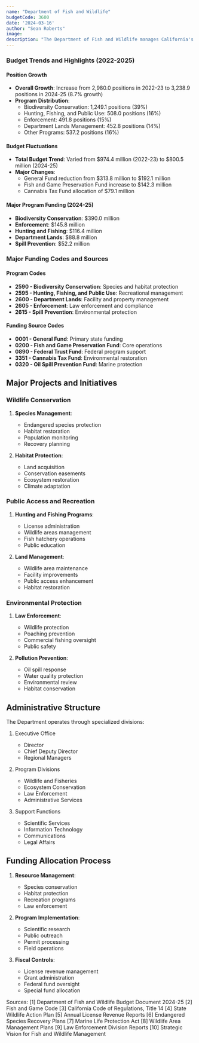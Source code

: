 ```yaml
---
name: "Department of Fish and Wildlife"
budgetCode: 3600
date: '2024-03-16'
author: "Sean Roberts"
image: 
description: "The Department of Fish and Wildlife manages California's diverse fish, wildlife, and plant resources, and their habitats, for ecological value and public enjoyment through protection, maintenance, and sustainable use."
---
```


### Budget Trends and Highlights (2022-2025)

#### Position Growth
- **Overall Growth**: Increase from 2,980.0 positions in 2022-23 to 3,238.9 positions in 2024-25 (8.7% growth)
- **Program Distribution**:
  - Biodiversity Conservation: 1,249.1 positions (39%)
  - Hunting, Fishing, and Public Use: 508.0 positions (16%)
  - Enforcement: 491.8 positions (15%)
  - Department Lands Management: 452.8 positions (14%)
  - Other Programs: 537.2 positions (16%)

#### Budget Fluctuations
- **Total Budget Trend**: Varied from $974.4 million (2022-23) to $800.5 million (2024-25)
- **Major Changes**:
  - General Fund reduction from $313.8 million to $192.1 million
  - Fish and Game Preservation Fund increase to $142.3 million
  - Cannabis Tax Fund allocation of $79.1 million

#### Major Program Funding (2024-25)
- **Biodiversity Conservation**: $390.0 million
- **Enforcement**: $145.8 million
- **Hunting and Fishing**: $116.4 million
- **Department Lands**: $88.8 million
- **Spill Prevention**: $52.2 million

### Major Funding Codes and Sources

#### Program Codes
- **2590 - Biodiversity Conservation**: Species and habitat protection
- **2595 - Hunting, Fishing, and Public Use**: Recreational management
- **2600 - Department Lands**: Facility and property management
- **2605 - Enforcement**: Law enforcement and compliance
- **2615 - Spill Prevention**: Environmental protection

#### Funding Source Codes
- **0001 - General Fund**: Primary state funding
- **0200 - Fish and Game Preservation Fund**: Core operations
- **0890 - Federal Trust Fund**: Federal program support
- **3351 - Cannabis Tax Fund**: Environmental restoration
- **0320 - Oil Spill Prevention Fund**: Marine protection

## Major Projects and Initiatives

### Wildlife Conservation

1. **Species Management**:
   - Endangered species protection
   - Habitat restoration
   - Population monitoring
   - Recovery planning

2. **Habitat Protection**:
   - Land acquisition
   - Conservation easements
   - Ecosystem restoration
   - Climate adaptation

### Public Access and Recreation

1. **Hunting and Fishing Programs**:
   - License administration
   - Wildlife areas management
   - Fish hatchery operations
   - Public education

2. **Land Management**:
   - Wildlife area maintenance
   - Facility improvements
   - Public access enhancement
   - Habitat restoration

### Environmental Protection

1. **Law Enforcement**:
   - Wildlife protection
   - Poaching prevention
   - Commercial fishing oversight
   - Public safety

2. **Pollution Prevention**:
   - Oil spill response
   - Water quality protection
   - Environmental review
   - Habitat conservation

## Administrative Structure

The Department operates through specialized divisions:

1. Executive Office
   - Director
   - Chief Deputy Director
   - Regional Managers

2. Program Divisions
   - Wildlife and Fisheries
   - Ecosystem Conservation
   - Law Enforcement
   - Administrative Services

3. Support Functions
   - Scientific Services
   - Information Technology
   - Communications
   - Legal Affairs

## Funding Allocation Process

1. **Resource Management**:
   - Species conservation
   - Habitat protection
   - Recreation programs
   - Law enforcement

2. **Program Implementation**:
   - Scientific research
   - Public outreach
   - Permit processing
   - Field operations

3. **Fiscal Controls**:
   - License revenue management
   - Grant administration
   - Federal fund oversight
   - Special fund allocation

Sources:
[1] Department of Fish and Wildlife Budget Document 2024-25
[2] Fish and Game Code
[3] California Code of Regulations, Title 14
[4] State Wildlife Action Plan
[5] Annual License Revenue Reports
[6] Endangered Species Recovery Plans
[7] Marine Life Protection Act
[8] Wildlife Area Management Plans
[9] Law Enforcement Division Reports
[10] Strategic Vision for Fish and Wildlife Management 